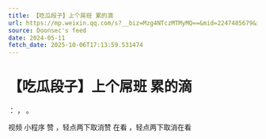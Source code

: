 ```yaml
---
title: 【吃瓜段子】上个屌班 累的滴
url: https://mp.weixin.qq.com/s?__biz=Mzg4NTczMTMyMQ==&mid=2247485679&idx=1&sn=8b2b64fa0bf7fd1ba2524ddf951bd9ed
source: Doonsec's feed
date: 2024-05-11
fetch_date: 2025-10-06T17:13:59.531474
---
```


# 【吃瓜段子】上个屌班 累的滴

：
，
。

视频
小程序
赞
，轻点两下取消赞
在看
，轻点两下取消在看